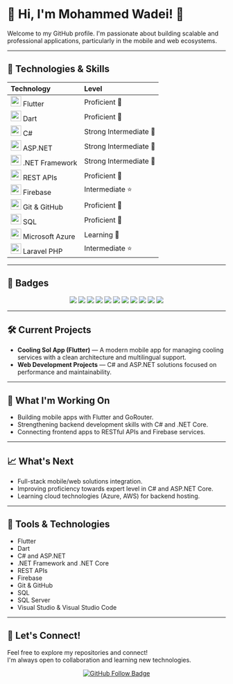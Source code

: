 # 🧊 Hi, I'm Mohammed Wadei! 👋

Welcome to my GitHub profile. I'm passionate about building scalable and professional applications, particularly in the mobile and web ecosystems.

---

## 🚀 Technologies & Skills

| Technology | Level |
|:-----------|:------|
| <img src="https://img.icons8.com/color/48/flutter.png" width="24"/> Flutter | Proficient 🚀 |
| <img src="https://img.icons8.com/color/48/dart.png" width="24"/> Dart | Proficient 🚀 |
| <img src="https://img.icons8.com/color/48/c-sharp-logo.png" width="24"/> C# | Strong Intermediate 🎯 |
| <img src="https://img.icons8.com/color/48/asp.png" width="24"/> ASP.NET | Strong Intermediate 🎯 |
| <img src="https://img.icons8.com/ios-filled/50/000000/net-framework.png" width="24"/> .NET Framework | Strong Intermediate 🎯 |
| <img src="https://img.icons8.com/ios-filled/50/api-settings.png" width="24"/> REST APIs | Proficient 🚀 |
| <img src="https://img.icons8.com/color/48/firebase.png" width="24"/> Firebase | Intermediate ⭐ |
| <img src="https://img.icons8.com/ios-glyphs/30/github.png" width="24"/> Git & GitHub | Proficient 🚀 |
| <img src="https://img.icons8.com/ios-filled/50/sql.png" width="24"/> SQL | Proficient 🚀 |
| <img src="https://img.icons8.com/color/48/azure-1.png" width="24"/> Microsoft Azure | Learning  📘 |
| <img src="https://img.icons8.com/external-tal-revivo-color-tal-revivo/48/000000/external-laravel-is-a-free-open-source-php-web-framework-logo-color-tal-revivo.png" width="24"/> Laravel PHP | Intermediate ⭐ |


---

## 🏅 Badges

<p align="center">
  <img src="https://img.shields.io/badge/Flutter-Expert-blue?logo=flutter&logoColor=white&style=for-the-badge"/>
  <img src="https://img.shields.io/badge/Dart-Expert-blue?logo=dart&logoColor=white&style=for-the-badge"/>
  <img src="https://img.shields.io/badge/C%23-Strong%20Intermediate-239120?logo=c-sharp&logoColor=white&style=for-the-badge"/>
  <img src="https://img.shields.io/badge/ASP.NET-Strong%20Intermediate-512BD4?logo=dotnet&logoColor=white&style=for-the-badge"/>
  <img src="https://img.shields.io/badge/.NET%20Framework-Strong%20Intermediate-512BD4?logo=dotnet&logoColor=white&style=for-the-badge"/>
  <img src="https://img.shields.io/badge/REST%20APIs-Proficient-green?logo=api&logoColor=white&style=for-the-badge"/>
  <img src="https://img.shields.io/badge/Firebase-Intermediate-FFCA28?logo=firebase&logoColor=black&style=for-the-badge"/>
  <img src="https://img.shields.io/badge/Git%20&%20GitHub-Proficient-orange?logo=git&logoColor=white&style=for-the-badge"/>
  <img src="https://img.shields.io/badge/SQL-Proficient-003B57?logo=postgresql&logoColor=white&style=for-the-badge"/>
  <img src="https://img.shields.io/badge/Azure-Learning-0089D6?logo=microsoftazure&logoColor=white&style=for-the-badge"/>
  <img src="https://img.shields.io/badge/Laravel%20PHP-Intermediate-FF2D20?logo=laravel&logoColor=white&style=for-the-badge"/>
</p>


---

## 🛠️ Current Projects

- **Cooling Sol App (Flutter)** — A modern mobile app for managing cooling services with a clean architecture and multilingual support.
- **Web Development Projects** — C# and ASP.NET solutions focused on performance and maintainability.

---

## 🔭 What I'm Working On

- Building mobile apps with Flutter and GoRouter.
- Strengthening backend development skills with C# and .NET Core.
- Connecting frontend apps to RESTful APIs and Firebase services.

---

## 📈 What's Next

- Full-stack mobile/web solutions integration.
- Improving proficiency towards expert level in C# and ASP.NET Core.
- Learning cloud technologies (Azure, AWS) for backend hosting.

---

## 🧰 Tools & Technologies

- Flutter
- Dart
- C# and ASP.NET
- .NET Framework and .NET Core
- REST APIs
- Firebase
- Git & GitHub
- SQL
- SQL Server
- Visual Studio & Visual Studio Code

---

## 🌟 Let's Connect!

Feel free to explore my repositories and connect!  
I'm always open to collaboration and learning new technologies.

<p align="center">
  <a href="https://github.com/Mwadei">
    <img src="https://img.shields.io/github/followers/Mwadei?label=Follow%20Me&style=social" alt="GitHub Follow Badge"/>
  </a>
</p>

<!--
**Mwadei/Mwadei** is a ✨ _special_ ✨ repository because its `README.md` (this file) appears on your GitHub profile.

Here are some ideas to get you started:

- 🔭 I’m currently working on ...
- 🌱 I’m currently learning ...
- 👯 I’m looking to collaborate on ...
- 🤔 I’m looking for help with ...
- 💬 Ask me about ...
- 📫 How to reach me: ...
- 😄 Pronouns: ...
- ⚡ Fun fact: ...
-->
